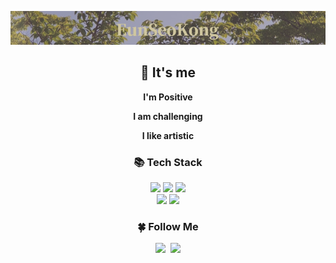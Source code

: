 ![I am Back-End Programmer](https://github.com/truthgarnet/truthgarnet/blob/main/banner.png)

<h2 align="center">🌱 It's me</h3>

<p align="center"><b>I'm Positive</b></p>
<p align="center"><b>I am challenging</b></p>
<p align="center"><b>I like artistic</b></p>


<h3 align="center">📚 Tech Stack</h3>
<p align="center">
  <img src="https://img.shields.io/badge/SpringBoot-6CB33F?style=flat-square-&logo=Spring&logoColor=white"/> <img src="https://img.shields.io/badge/Java-007396?style=flat-square-&logo=Java&logoColor=white"/>
  <img src="https://img.shields.io/badge/Mysql-E5BA1F?style=flat-square-&logo=Mysql&logoColor=white"/>
  <br>
  <img src="https://img.shields.io/badge/Css-1572B6?style=flat-square-&logo=CSS3&logoColor=white"/>
  <img src="https://img.shields.io/badge/Solidity-363636?style=flat-square-&logo=Solidity&logoColor=white"/>
<p>
  
  <h3 align="center">🍀 Follow Me</h3>
<p align="center">
  <a href="https://truthgarnet.tistory.com/"><img src="https://img.shields.io/badge/%20Blog-11B48A?style=flat-square&logo=red&logoColor=white&color=red&link=https://truthgarnet.tistory.com/"/></a>&nbsp
  <a href="mailto:dmstj105@gmail.com"><img src="https://img.shields.io/badge/Gmail-d14836?style=flat-square&logo=Gmail&logoColor=white&link=dmstj105@gmail.com"/></a>
</p>

</div>
